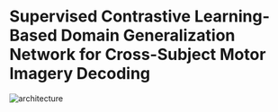 # Supervised Contrastive Learning-Based Domain Generalization Network for Cross-Subject Motor Imagery Decoding

![architecture](https://github.com/hongyizhi/SCLDGN/assets/138432060/c91ad521-f1a2-4c3c-b722-6d5d404552fa)
